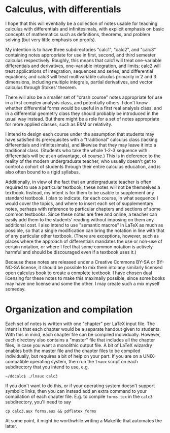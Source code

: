 Calculus, with differentials
============================

I hope that this will eventially be a collection of notes usable for teaching calculus with differentials and infinitesimals, with explicit emphasis on basic concepts of mathematics such as definitions, theorems, and problem solving (but very little emphasis on proofs).

My intention is to have three subdirectories "calc1", "calc2", and "calc3" containing notes appropriate for use in first, second, and third semester calculus respectively.  Roughly, this means that calc1 will treat one-variable differentials and derivatives, one-variable integration, and limits; calc2 will treat applications of integration, sequences and series, and differential equations; and calc3 will treat multivariable calculus primarily in 2 and 3 dimensions, including multiple integrals, partial derivatives, and vector calculus through Stokes' theorem.

There will also be a smaller set of "crash course" notes appropriate for use in a first complex analysis class, and potentially others.  I don't know whether differential forms would be useful in a first real analysis class, and in a differential geometry class they should probably be introduced in the usual way instead.  But there might be a role for a set of notes appropriate for more applied classes, such as E&M or relativity.

I intend to design each course under the assumption that students may have satisfied its prerequisites with a "traditional" calculus class (lacking differentials and infinitesimals), and likewise that they may leave it into a traditional class.  (Students who take the whole 1-2-3 sequence with differentials will be at an advantage, of course.)  This is in deference to the reality of the modern undergraduate teacher, who usually doesn't get to control a cohort of students through their entire calculus education, and is also often bound to a rigid syllabus.

Additionally, in view of the fact that an undergraduate teacher is often required to use a particular textbook, these notes will not be themselves a textbook.  Instead, my intent is for them to be usable to supplement any standard textbook.  I plan to indicate, for each course, in what sequence I would cover the topics, and where to insert each set of supplementary notes, perhaps with reference to particular chapters and sections of some common textbooks.  Since these notes are free and online, a teacher can easily add them to the students' reading without imposing on them any additional cost.  I also intend to use "semantic macros" in LaTeX as much as possible, so that a single modification can bring the notation in line with that of any particular other textbook.  (There are exceptions, however, such as places where the approach of differentials mandates the use or non-use of certain notation, or where I feel that some common notation is actively harmful and should be discouraged even if a textbook uses it.)

Because these notes are released under a Creative Commons BY-SA or BY-NC-SA license, it should be possible to mix them into any similarly licensed open calculus book to create a complete textbook.  I have chosen dual licensing for these notes to make this maximally possible, since some books may have one license and some the other.  I may create such a mix myself someday.

Organization and compilation
============================

Each set of notes is written with one "chapter" per LaTeX input file.  The intent is that each chapter would be a separate handout given to students.  With this in mind, each chapter file can be compiled individually.  However, each directory also contains a "master" file that includes all the chapter files, in case you want a monolithic output file.  A bit of LaTeX wizardry enables both the master file and the chapter files to be compiled individually, but requires a bit of help on your part.  If you are on a UNIX-compatible operating system, then run the `lnaux` script on each subdirectory that you intend to use, e.g.

    ~/ddcalc$ ./lnaux calc3

If you don't want to do this, or if your operating system doesn't support symbolic links, then you can instead add an extra command to your compilation of each chapter file.  E.g. to compile `forms.tex` in the `calc3` subdirectory, you'll need to say

    cp calc3.aux forms.aux && pdflatex forms

At some point, it might be worthwhile writing a Makefile that automates the latter.
